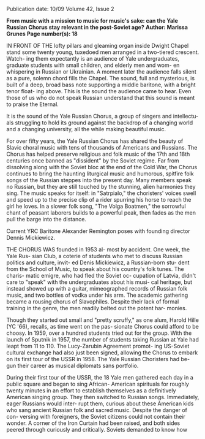 Publication date: 10/09
Volume 42, Issue 2

**From music with a mission to music for music's sake: can the Yale Russian Chorus stay relevant in the post-Soviet age?**
**Author: Marissa Grunes**
**Page number(s): 18**

IN FRONT OF THE lofty pillars and 
gleaming organ inside Dwight Chapel 
stand some twenty young, tuxedoed men 
arranged in a two-tiered crescent. Watch-
ing them expectantly is an audience of Yale 
undergraduates, graduate students with 
small children, and elderly men and wom-
en whispering in Russian or Ukrainian. 
A moment later the audience falls silent 
as a pure, solemn chord fills the Chapel. 
The sound, full and mysterious, is built 
of a deep, broad bass note supporting a 
middle baritone, with a bright tenor float-
ing above. This is the sound the audience 
came to hear. Even those of us who do not 
speak Russian understand that this sound 
is meant to praise the Eternal. 

It is the sound of the Yale Russian 
Chorus, a group of singers and intellectu-
als struggling to hold its ground against 
the backdrop of a changing world and a 
changing university, all the while making 
beautiful music. 

For over fifty years, the Yale Russian 
Chorus has shared the beauty of Slavic 
choral music with tens of thousands of 
Americans and Russians. The Chorus has 
helped preserve religious and folk music of 
the 17th and 18th centuries once banned 
as "dissident" by the Soviet regime. Far 
from dissolving along with the Soviet bloc 
at the end of the Cold War, the Chorus 
continues to bring the haunting liturgical 
music and humorous, spitfire folk songs of 
the Russian steppes into the present day. 
Many members speak no Russian, but 
they are still touched by the stunning, alien 
harmonies they sing. The music speaks for 
itself: in "Satrpialo," the choristers' voices 
swell and speed up to the precise clip of a 
rider spurring his horse to reach the girl 
he loves. In a slower folk song, "The Volga 
Boatmen," the sorrowful chant of peasant 
laborers builds to a powerful peak, then 
fades as the men pull the barge into the 
distance. 

Current YRC Baritone Alexander Remington poses with founding director Dennis Mickiewicz.

THE CHORUS WAS founded in 1953 al-
most by accident. One week, the Yale Rus-
sian Club, a coterie of students who met to 
discuss Russian politics and culture, invit-
ed Denis Mickiewicz, a Russian-born stu-
dent from the School of Music, to speak 
about his country's folk tunes. The charis-
matic emigre, who had fled the Soviet oc-
cupation of Latvia, didn't care to "speak" 
with the undergraduates about his musi-
cal heritage, but instead showed up with a 
guitar, mimeographed records of Russian 
folk music, and two bottles of vodka under 
his arm. The academic gathering became 
a rousing chorus of Slavophiles. Despite 
their lack of formal training in the genre, 
the men readily belted out the potent har-
monies. 

Though they started out small and 
"pretty scruffy," as one alum, Harold Hille 
(YC '66), recalls, as time went on the pas-
sionate Chorus could afford to be choosy. 
In 1959, over a hundred students tried out 
for the group. With the launch of Sputnik 
in 1957, the number of students taking 
Russian at Yale had leapt from 11 to 110. 
The Lucy-Zarubin Agreement promot-
ing US-Soviet cultural exchange had also 
just been signed, allowing the Chorus to 
embark on its first tour of the USSR in 
1958. The Yale Russian Choristers had be-
gun their career as musical diplomats sans 
portfolio. 

During their first tour of the USSR, 
the 18 Yale men gathered each day in a 
public square and began to sing African-
American spirituals for roughly twenty 
minutes in an effort to establish themselves 
as a definitively American singing group. 
They then switched to Russian songs. 
Immediately, eager Russians would inter-
rupt them, curious about these American 
kids who sang ancient Russian folk and 
sacred music. Despite the danger of con-
versing with foreigners, the Soviet citizens 
could not contain their wonder. A corner 
of the Iron Curtain had been raised, and 
both sides peered through curiously and 
critically. Soviets demanded to know how